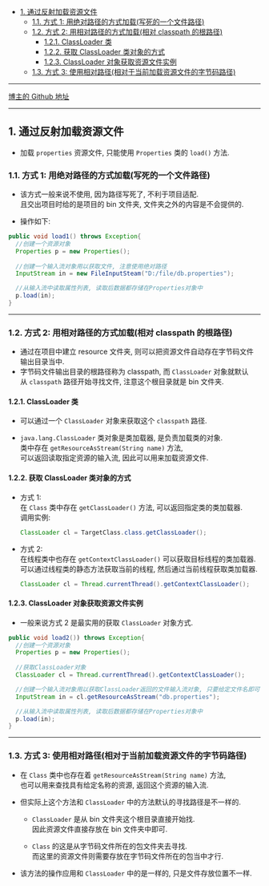 <!-- TOC -->

- [1. 通过反射加载资源文件](#1-通过反射加载资源文件)
  - [1.1. 方式 1: 用绝对路径的方式加载(写死的一个文件路径)](#11-方式-1-用绝对路径的方式加载写死的一个文件路径)
  - [1.2. 方式 2: 用相对路径的方式加载(相对 classpath 的根路径)](#12-方式-2-用相对路径的方式加载相对-classpath-的根路径)
    - [1.2.1. ClassLoader 类](#121-classloader-类)
    - [1.2.2. 获取 ClassLoader 类对象的方式](#122-获取-classloader-类对象的方式)
    - [1.2.3. ClassLoader 对象获取资源文件实例](#123-classloader-对象获取资源文件实例)
  - [1.3. 方式 3: 使用相对路径(相对于当前加载资源文件的字节码路径)](#13-方式-3-使用相对路径相对于当前加载资源文件的字节码路径)

<!-- /TOC -->

****
[博主的 Github 地址](https://github.com/leon9dragon)
****

## 1. 通过反射加载资源文件
- 加载 `properties` 资源文件, 只能使用 `Properties` 类的 `load()` 方法.

### 1.1. 方式 1: 用绝对路径的方式加载(写死的一个文件路径)
- 该方式一般来说不使用, 因为路径写死了, 不利于项目适配.  
  且交出项目时给的是项目的 bin 文件夹, 文件夹之外的内容是不会提供的.

- 操作如下:  
```java
public void load1() throws Exception{
  //创建一个资源对象
  Properties p = new Properties();
  
  //创建一个输入流对象用以获取文件, 注意使用绝对路径
  InputStream in = new FileInputSteam("D:/file/db.properties");

  //从输入流中读取属性列表, 读取后数据都存储在Properties对象中
  p.load(in);
}
```

****

### 1.2. 方式 2: 用相对路径的方式加载(相对 classpath 的根路径)
- 通过在项目中建立 resource 文件夹, 则可以把资源文件自动存在字节码文件输出目录当中.
- 字节码文件输出目录的根路径称为 classpath, 而 `ClassLoader` 对象就默认  
  从 `classpath` 路径开始寻找文件, 注意这个根目录就是 bin 文件夹.

#### 1.2.1. ClassLoader 类
- 可以通过一个 `ClassLoader` 对象来获取这个 `classpath` 路径.  

- `java.lang.ClassLoader` 类对象是类加载器, 是负责加载类的对象.  
  类中存在 `getResourceAsStream(String name)` 方法,  
  可以返回读取指定资源的输入流, 因此可以用来加载资源文件.

#### 1.2.2. 获取 ClassLoader 类对象的方式
- 方式 1:  
  在 `Class` 类中存在 `getClassLoader()` 方法, 可以返回指定类的类加载器.  
  调用实例:  
  ```java
  ClassLoader cl = TargetClass.class.getClassLoader();  
  ```

- 方式 2:  
  在线程类中也存在 `getContextClassLoader()` 可以获取目标线程的类加载器.  
  可以通过线程类的静态方法获取当前的线程, 然后通过当前线程获取类加载器.
  ```java
  ClassLoader cl = Thread.currentThread().getContextClassLoader();
  ```

#### 1.2.3. ClassLoader 对象获取资源文件实例
- 一般来说方式 2 是最实用的获取 `ClassLoader` 对象方式.
```java
public void load2()) throws Exception{
  //创建一个资源对象
  Properties p = new Properties();
  
  //获取ClassLoader对象
  ClassLoader cl = Thread.currentThread().getContextClassLoader();

  //创建一个输入流对象用以获取ClassLoader返回的文件输入流对象, 只要给定文件名即可
  InputStream in = cl.getResourceAsStream("db.properties");

  //从输入流中读取属性列表, 读取后数据都存储在Properties对象中
  p.load(in);
}
```

****


### 1.3. 方式 3: 使用相对路径(相对于当前加载资源文件的字节码路径)
- 在 `Class` 类中也存在着 `getResourceAsStream(String name)` 方法,  
  也可以用来查找具有给定名称的资源, 返回这个资源的输入流.  

- 但实际上这个方法和 `ClassLoader` 中的方法默认的寻找路径是不一样的.  
  - `ClassLoader` 是从 bin 文件夹这个根目录直接开始找.  
    因此资源文件直接存放在 bin 文件夹中即可.  

  - `Class` 的这是从字节码文件所在的包文件夹去寻找.  
    而这里的资源文件则需要存放在字节码文件所在的包当中才行.

- 该方法的操作应用和 `ClassLoader` 中的是一样的, 只是文件存放位置不一样.
